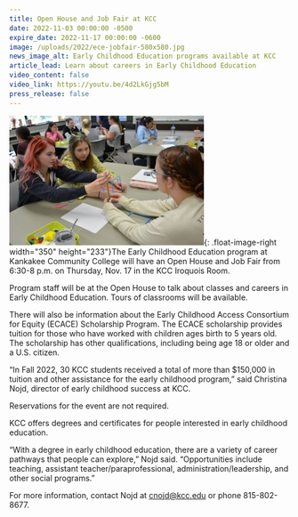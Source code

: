 ```yaml
---
title: Open House and Job Fair at KCC
date: 2022-11-03 00:00:00 -0500
expire_date: 2022-11-17 00:00:00 -0600
image: /uploads/2022/ece-jobfair-580x580.jpg
news_image_alt: Early Childhood Education programs available at KCC
article_lead: Learn about careers in Early Childhood Education
video_content: false
video_link: https://youtu.be/4d2LkGjg5bM
press_release: false
---
```

![Students in the Infant/Toddler Care class at KCC](/uploads/2022/ece-350x233.JPG "Students in the Infant/Toddler Care class at KCC"){: .float-image-right width="350" height="233"}The Early Childhood Education program at Kankakee Community College will have an Open House and Job Fair from 6:30-8 p.m. on Thursday, Nov. 17 in the KCC Iroquois Room.

Program staff will be at the Open House to talk about classes and careers in Early Childhood Education. Tours of classrooms will be available.

There will also be information about the Early Childhood Access Consortium for Equity (ECACE) Scholarship Program. The ECACE scholarship provides tuition for those who have worked with children ages birth to 5 years old. The scholarship has other qualifications, including being age 18 or older and a U.S. citizen.

“In Fall 2022, 30 KCC students received a total of more than $150,000 in tuition and other assistance for the early childhood program,” said Christina Nojd, director of early childhood success at KCC.

Reservations for the event are not required.

KCC offers degrees and certificates for people interested in early childhood education.

“With a degree in early childhood education, there are a variety of career pathways that people can explore,” Nojd said. “Opportunities include teaching, assistant teacher/paraprofessional, administration/leadership, and other social programs.”

For more information, contact Nojd at [cnojd@kcc.edu](mailto:cnojd@kcc.edu) or phone 815-802-8677.